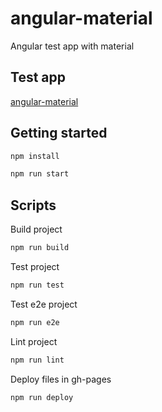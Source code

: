 # angular-material
Angular test app with material

## Test app 
[angular-material](https://sebastiangolian.github.io/angular-material)

## Getting started
```bash
npm install
```
```bash
npm run start
```

## Scripts
Build project
```bash
npm run build
```
Test project
```bash
npm run test
```
Test e2e project
```bash
npm run e2e
```
Lint project
```bash
npm run lint
```
Deploy files in gh-pages
```bash
npm run deploy
```